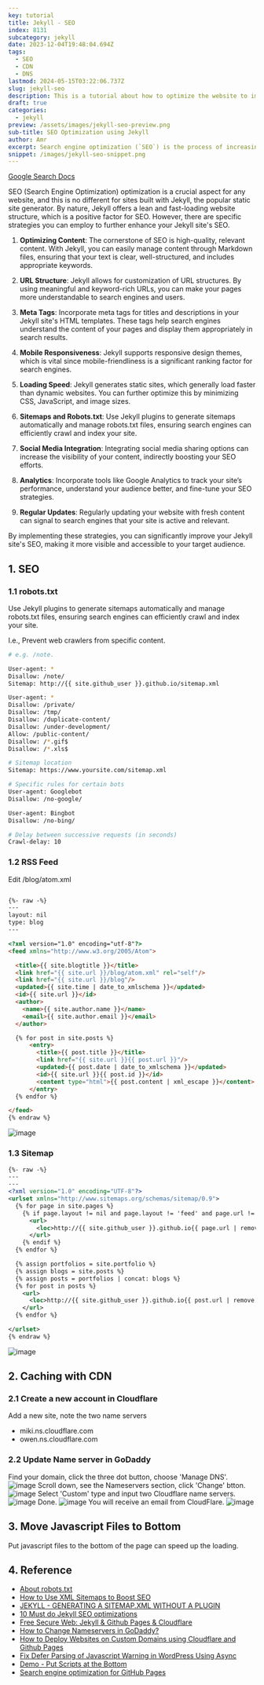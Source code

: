 ```yaml
---
key: tutorial
title: Jekyll - SEO
index: 8131
subcategory: jekyll
date: 2023-12-04T19:48:04.694Z
tags:
  - SEO
  - CDN
  - DNS
lastmod: 2024-05-15T03:22:06.737Z
slug: jekyll-seo
description: This is a tutorial about how to optimize the website to improve the rankings.
draft: true
categories:
  - jekyll
preview: /assets/images/jekyll-seo-preview.png
sub-title: SEO Optimization using Jekyll
author: Amr
excerpt: Search engine optimization (`SEO`) is the process of increasing the quality and quantity of website traffic by increasing the visibility of a website or a web page to users of a web search engine.
snippet: /images/jekyll-seo-snippet.png
---
```


[Google Search Docs](https://developers.google.com/search)

SEO (Search Engine Optimization) optimization is a crucial aspect for any website, and this is no different for sites built with Jekyll, the popular static site generator. By nature, Jekyll offers a lean and fast-loading website structure, which is a positive factor for SEO. However, there are specific strategies you can employ to further enhance your Jekyll site's SEO.

1. **Optimizing Content**: The cornerstone of SEO is high-quality, relevant content. With Jekyll, you can easily manage content through Markdown files, ensuring that your text is clear, well-structured, and includes appropriate keywords.

2. **URL Structure**: Jekyll allows for customization of URL structures. By using meaningful and keyword-rich URLs, you can make your pages more understandable to search engines and users.

3. **Meta Tags**: Incorporate meta tags for titles and descriptions in your Jekyll site's HTML templates. These tags help search engines understand the content of your pages and display them appropriately in search results.

4. **Mobile Responsiveness**: Jekyll supports responsive design themes, which is vital since mobile-friendliness is a significant ranking factor for search engines.

5. **Loading Speed**: Jekyll generates static sites, which generally load faster than dynamic websites. You can further optimize this by minimizing CSS, JavaScript, and image sizes.

6. **Sitemaps and Robots.txt**: Use Jekyll plugins to generate sitemaps automatically and manage robots.txt files, ensuring search engines can efficiently crawl and index your site.

7. **Social Media Integration**: Integrating social media sharing options can increase the visibility of your content, indirectly boosting your SEO efforts.

8. **Analytics**: Incorporate tools like Google Analytics to track your site’s performance, understand your audience better, and fine-tune your SEO strategies.

9. **Regular Updates**: Regularly updating your website with fresh content can signal to search engines that your site is active and relevant.

By implementing these strategies, you can significantly improve your Jekyll site's SEO, making it more visible and accessible to your target audience.

## 1. SEO

### 1.1 robots.txt

Use Jekyll plugins to generate sitemaps automatically and manage robots.txt files, ensuring search engines can efficiently crawl and index your site.

I.e., Prevent web crawlers from specific content. 


```sh
# e.g. /note.

User-agent: *
Disallow: /note/
Sitemap: http://{{ site.github_user }}.github.io/sitemap.xml

User-agent: *
Disallow: /private/
Disallow: /tmp/
Disallow: /duplicate-content/
Disallow: /under-development/
Allow: /public-content/
Disallow: /*.gif$
Disallow: /*.xls$

# Sitemap location
Sitemap: https://www.yoursite.com/sitemap.xml

# Specific rules for certain bots
User-agent: Googlebot
Disallow: /no-google/

User-agent: Bingbot
Disallow: /no-bing/

# Delay between successive requests (in seconds)
Crawl-delay: 10


```

### 1.2 RSS Feed

Edit /blog/atom.xml

```html

{%- raw -%}
---
layout: nil
type: blog
---

<?xml version="1.0" encoding="utf-8"?>
<feed xmlns="http://www.w3.org/2005/Atom">

  <title>{{ site.blogtitle }}</title>
  <link href="{{ site.url }}/blog/atom.xml" rel="self"/>
  <link href="{{ site.url }}/blog"/>
  <updated>{{ site.time | date_to_xmlschema }}</updated>
  <id>{{ site.url }}</id>
  <author>
    <name>{{ site.author.name }}</name>
    <email>{{ site.author.email }}</email>
  </author>

  {% for post in site.posts %}
      <entry>
        <title>{{ post.title }}</title>
        <link href="{{ site.url }}{{ post.url }}"/>
        <updated>{{ post.date | date_to_xmlschema }}</updated>
        <id>{{ site.url }}{{ post.id }}</id>
        <content type="html">{{ post.content | xml_escape }}</content>
      </entry>
  {% endfor %}

</feed>
{% endraw %}
```

![image](/assets/images/jekyll/8131/rssfeed.png)
### 1.3 Sitemap

```xml
{%- raw -%}
---
---
<?xml version="1.0" encoding="UTF-8"?>
<urlset xmlns="http://www.sitemaps.org/schemas/sitemap/0.9">
  {% for page in site.pages %}
    {% if page.layout != nil and page.layout != 'feed' and page.url != '/note/' and page.url != '/index_note/' and page.url != '/index_tutorial/' and page.url != '/search/' and page.url != '/blog/atom.xml' and page.url != '/contact/'%}
      <url>
        <loc>http://{{ site.github_user }}.github.io{{ page.url | remove: 'index.html' }}</loc>
      </url>
    {% endif %}
  {% endfor %}

  {% assign portfolios = site.portfolio %}
  {% assign blogs = site.posts %}
  {% assign posts = portfolios | concat: blogs %}
  {% for post in posts %}
    <url>
      <loc>http://{{ site.github_user }}.github.io{{ post.url | remove: 'index.html' }}</loc>
    </url>
  {% endfor %}

</urlset>
{% endraw %}
```

![image](/assets/images/jekyll/8131/sitemap.png)

## 2. Caching with CDN

### 2.1 Create a new account in Cloudflare

Add a new site, note the two name servers

* miki.ns.cloudflare.com
* owen.ns.cloudflare.com

### 2.2 Update Name server in GoDaddy

Find your domain, click the three dot button, choose 'Manage DNS'.
![image](/assets/images/jekyll/8131/godaddy_mydomains.png)
Scroll down, see the Nameservers section, click 'Change' btton.
![image](/assets/images/jekyll/8131/godaddy_nameservers.png)
Select 'Custom' type and input two Cloudflare name servers.
![image](/assets/images/jekyll/8131/godaddy_changenameserver.png)
Done.
![image](/assets/images/jekyll/8131/godaddy_done.png)
You will receive an email from CloudFlare.
![image](/assets/images/jekyll/8131/cloudflare_notification.png)

## 3. Move Javascript Files to Bottom

Put javascript files to the bottom of the page can speed up the loading.

## 4. Reference

* [About robots.txt](https://www.robotstxt.org/robotstxt.html)
* [How to Use XML Sitemaps to Boost SEO](https://www.searchenginejournal.com/xml-sitemaps-seo/)
* [JEKYLL - GENERATING A SITEMAP.XML WITHOUT A PLUGIN](http://www.independent-software.com/generating-a-sitemap-xml-with-jekyll-without-a-plugin.html)
* [10 Must do Jekyll SEO optimizations](https://blog.webjeda.com/optimize-jekyll-seo/)
* [Free Secure Web: Jekyll & Github Pages & Cloudflare](https://martin.ankerl.com/2017/07/22/free-secure-web-jekyll-github-pages-cloudflare/)
* [How to Change Nameservers in GoDaddy?](https://www.webnots.com/how-to-change-nameservers-in-godaddy/)
* [How to Deploy Websites on Custom Domains using Cloudflare and Github Pages](https://medium.com/crowdbotics/annie-azana-how-to-deploy-websites-using-cloudflare-and-github-pages-c415c55fea36)
* [Fix Defer Parsing of Javascript Warning in WordPress Using Async](https://www.collectiveray.com/defer-parsing-of-javascript-wordpress-async)
* [Demo - Put Scripts at the Bottom](http://stevesouders.com/examples/rule-js-bottom.php)
* [Search engine optimization for GitHub Pages](https://help.github.com/en/articles/search-engine-optimization-for-github-pages)
